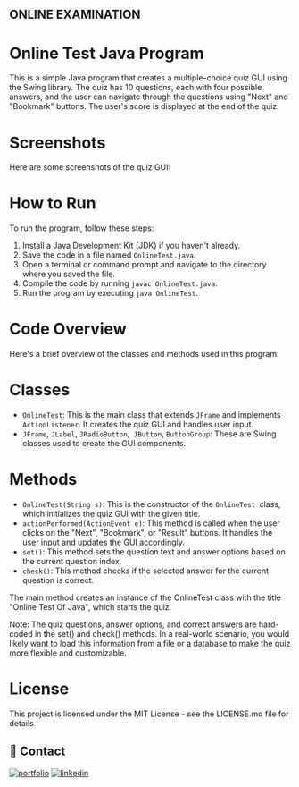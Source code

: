 ## ONLINE EXAMINATION
# Online Test Java Program

This is a simple Java program that creates a multiple-choice quiz GUI using the Swing library. The quiz has 10 questions, each with four possible answers, and the user can navigate through the questions using "Next" and "Bookmark" buttons. The user's score is displayed at the end of the quiz.

# Screenshots
Here are some screenshots of the quiz GUI:

# How to Run
To run the program, follow these steps:
1. Install a Java Development Kit (JDK) if you haven't already.
2. Save the code in a file named `OnlineTest.java`.
3. Open a terminal or command prompt and navigate to the directory where you saved the file.
4. Compile the code by running `javac OnlineTest.java`.
5. Run the program by executing `java OnlineTest`.

# Code Overview
Here's a brief overview of the classes and methods used in this program:

# Classes
- `OnlineTest`: This is the main class that extends `JFrame` and implements `ActionListener`. It creates the quiz GUI and handles user input.
- `JFrame`, `JLabel`, `JRadioButton`,` JButton`, `ButtonGroup`: These are Swing classes used to create the GUI components.

# Methods
- `OnlineTest(String s)`: This is the constructor of the `OnlineTest `class, which initializes the quiz GUI with the given title.
- `actionPerformed(ActionEvent e)`: This method is called when the user clicks on the "Next", "Bookmark", or "Result" buttons. It handles the user input and updates the GUI accordingly.
- `set()`: This method sets the question text and answer options based on the current question index.
- `check()`: This method checks if the selected answer for the current question is correct.

The main method creates an instance of the OnlineTest class with the title "Online Test Of Java", which starts the quiz.

Note: The quiz questions, answer options, and correct answers are hard-coded in the set() and check() methods. In a real-world scenario, you would likely want to load this information from a file or a database to make the quiz more flexible and customizable.

# License
This project is licensed under the MIT License - see the LICENSE.md file for details

## 🔗 Contact 
[![portfolio](https://img.shields.io/badge/my_portfolio-000?style=for-the-badge&logo=ko-fi&logoColor=white)](https://github.com/vishalsinghstudy)
[![linkedin](https://img.shields.io/badge/linkedin-0A66C2?style=for-the-badge&logo=linkedin&logoColor=white)](linkedin.com/in/vishal-kumar-singh-492920256)